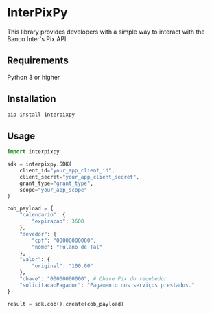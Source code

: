 # InterPixPy

This library provides developers with a simple way to interact with the Banco Inter's Pix API.

## Requirements

Python 3 or higher

## Installation

```bash
pip install interpixpy
```

## Usage

```python
import interpixpy

sdk = interpixpy.SDK(
    client_id="your_app_client_id",
    client_secret="your_app_client_secret",
    grant_type="grant_type",
    scope="your_app_scope"
)

cob_payload = {
    "calendario": {
        "expiracao": 3600
    },
    "devedor": {
        "cpf": "00000000000",
        "nome": "Fulano de Tal"
    },
    "valor": {
        "original": "100.00"
    },
    "chave": "00000000000", # Chave Pix do recebedor
    "solicitacaoPagador": "Pagamento dos serviços prestados."
}

result = sdk.cob().create(cob_payload)
```
